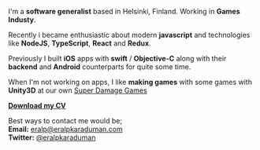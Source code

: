 I'm a **software generalist** based in Helsinki, Finland. Working in **Games Industy**.  

Recently i became enthusiastic about modern **javascript** and technologies like **NodeJS**, **TypeScript**, **React** and **Redux**.  

Previously I built **iOS** apps with **swift** / **Objective-C** along with their **backend** and **Android** counterparts for quite some time.  

When I'm not working on apps, I like **making games** with some games with **Unity3D** at our own [Super Damage Games](http://superdamage.com)  

**[Download my CV](http://goo.gl/zau5pb)**  

Best ways to contact me would be;  
**Email:** [eralp@eralpkaraduman.com](mailto:eralp@eralpkaraduman.com)  
**Twitter:** [@eralpkaraduman](http://twitter.com/eralpkaraduman)  
